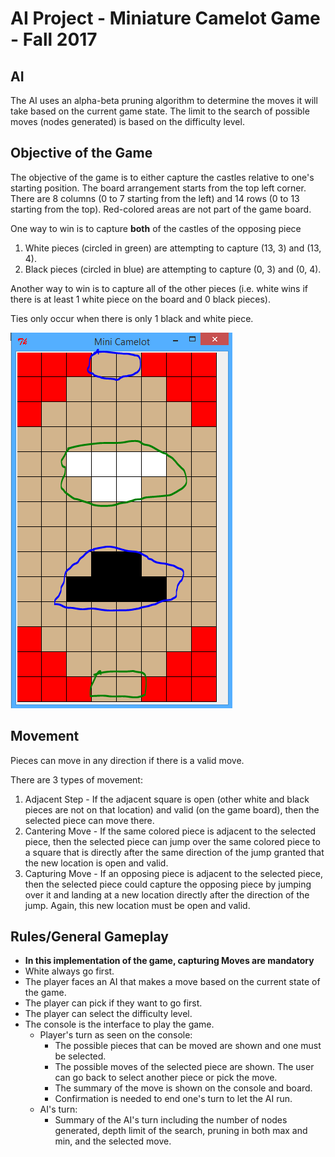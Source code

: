 # AI Project - Miniature Camelot Game - Fall 2017
## AI
The AI uses an alpha-beta pruning algorithm to determine the moves it will take based on the current game state. The limit to the search of possible moves (nodes generated) is based on the difficulty level. 
## Objective of the Game
The objective of the game is to either capture the castles relative to one's starting position. 
The board arrangement starts from the top left corner. There are 8 columns (0 to 7 starting from the left) and 14 rows (0 to 13 starting from the top). Red-colored areas are not part of the game board.

One way to win is to capture **both** of the castles of the opposing piece
1) White pieces (circled in green) are attempting to capture (13, 3) and (13, 4).
2) Black pieces (circled in blue) are attempting to capture (0, 3) and (0, 4).

Another way to win is to capture all of the other pieces (i.e. white wins if there is at least 1 white piece on the board and 0 black pieces).

Ties only occur when there is only 1 black and white piece.

![alt text](https://github.com/nate0203/AIProject/blob/master/Board.PNG)

## Movement
Pieces can move in any direction if there is a valid move.

There are 3 types of movement:
1) Adjacent Step - If the adjacent square is open (other white and black pieces are not on that location) and valid (on the game board), then the selected piece can move there.
2) Cantering Move - If the same colored piece is adjacent to the selected piece, then the selected piece can jump over the same colored piece to a square that is directly after the same direction of the jump granted that the new location is open and valid.
3) Capturing Move - If an opposing piece is adjacent to the selected piece, then the selected piece could capture the opposing piece by jumping over it and landing at a new location directly after the direction of the jump. Again, this new location must be open and valid.

## Rules/General Gameplay
- **In this implementation of the game, capturing Moves are mandatory**
- White always go first.
- The player faces an AI that makes a move based on the current state of the game.
- The player can pick if they want to go first.
- The player can select the difficulty level.
- The console is the interface to play the game.  
  * Player's turn as seen on the console:
    + The possible pieces that can be moved are shown and one must be selected.
    + The possible moves of the selected piece are shown. The user can go back to select another piece or pick the move.
    + The summary of the move is shown on the console and board.
    + Confirmation is needed to end one's turn to let the AI run.  
  * AI's turn:
    + Summary of the AI's turn including the number of nodes generated, depth limit of the search, pruning in both max and min, and the selected move.
